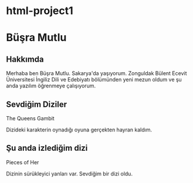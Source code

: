 # html-project1
<h1>Büşra Mutlu</h1>
<h2>Hakkımda</h2>
<p>Merhaba ben Büşra Mutlu. Sakarya'da yaşıyorum. Zonguldak Bülent Ecevit Üniversitesi İngiliz Dili ve Edebiyatı bölümünden yeni mezun oldum ve şu anda yazılım öğrenmeye çalışıyorum.</p>
<h2>Sevdiğim Diziler</h2>
<p>The Queens Gambit</p>
<p>Dizideki karakterin oynadığı oyuna gerçekten hayran kaldım.</p>
<h2>Şu anda izlediğim dizi</h2>
<p>Pieces of Her</p>
<p>Dizinin sürükleyici yanları var. Sevdiğim bir dizi oldu.</p>
